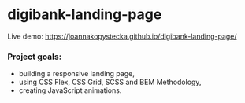 # digibank-landing-page

Live demo: https://joannakopystecka.github.io/digibank-landing-page/

### Project goals:
- building a responsive landing page,
- using CSS Flex, CSS Grid, SCSS and BEM Methodology,
- creating JavaScript animations.
